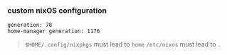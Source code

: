 ### custom nixOS configuration

```
generation: 78
home-manager generation: 1176
```

> `$HOME/.config/nixpkgs` must lead to `home`
> `/etc/nixos` must lead to `.`
